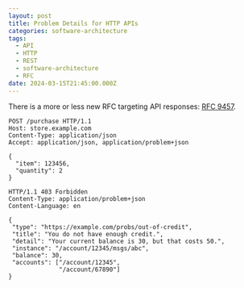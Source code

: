```yaml
---
layout: post
title: Problem Details for HTTP APIs
categories: software-architecture
tags:
  - API
  - HTTP
  - REST
  - software-architecture
  - RFC
date: 2024-03-15T21:45:00.000Z
---
```


There is a more or less new RFC targeting API responses: [RFC 9457](https://www.rfc-editor.org/rfc/rfc9457.html).

```text
POST /purchase HTTP/1.1
Host: store.example.com
Content-Type: application/json
Accept: application/json, application/problem+json

{
  "item": 123456,
  "quantity": 2
}
```

```text
HTTP/1.1 403 Forbidden
Content-Type: application/problem+json
Content-Language: en

{
 "type": "https://example.com/probs/out-of-credit",
 "title": "You do not have enough credit.",
 "detail": "Your current balance is 30, but that costs 50.",
 "instance": "/account/12345/msgs/abc",
 "balance": 30,
 "accounts": ["/account/12345",
              "/account/67890"]
}
```
